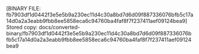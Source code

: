 [BINARY FILE: fb7903df1d0442f3e5e5b9a230ec11d4c30a8bd7d6d09f887336076bfb5c17a14d0a2a3eabb9fbb8ee5858eca6c94760ba4faf8f7f237411aef09124bea9]
Stored copy: docs/converted-binary/fb7903df1d0442f3e5e5b9a230ec11d4c30a8bd7d6d09f887336076bfb5c17a14d0a2a3eabb9fbb8ee5858eca6c94760ba4faf8f7f237411aef09124bea9
